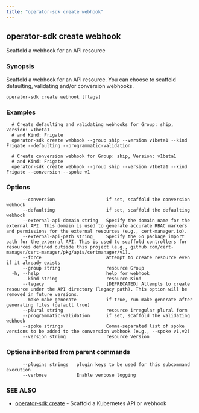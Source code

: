 ```yaml
---
title: "operator-sdk create webhook"
---
```

## operator-sdk create webhook

Scaffold a webhook for an API resource

### Synopsis

Scaffold a webhook for an API resource. You can choose to scaffold defaulting,
validating and/or conversion webhooks.


```
operator-sdk create webhook [flags]
```

### Examples

```
  # Create defaulting and validating webhooks for Group: ship, Version: v1beta1
  # and Kind: Frigate
  operator-sdk create webhook --group ship --version v1beta1 --kind Frigate --defaulting --programmatic-validation

  # Create conversion webhook for Group: ship, Version: v1beta1
  # and Kind: Frigate
  operator-sdk create webhook --group ship --version v1beta1 --kind Frigate --conversion --spoke v1

```

### Options

```
      --conversion                   if set, scaffold the conversion webhook
      --defaulting                   if set, scaffold the defaulting webhook
      --external-api-domain string   Specify the domain name for the external API. This domain is used to generate accurate RBAC markers and permissions for the external resources (e.g., cert-manager.io).
      --external-api-path string     Specify the Go package import path for the external API. This is used to scaffold controllers for resources defined outside this project (e.g., github.com/cert-manager/cert-manager/pkg/apis/certmanager/v1).
      --force                        attempt to create resource even if it already exists
      --group string                 resource Group
  -h, --help                         help for webhook
      --kind string                  resource Kind
      --legacy                       [DEPRECATED] Attempts to create resource under the API directory (legacy path). This option will be removed in future versions.
      --make make generate           if true, run make generate after generating files (default true)
      --plural string                resource irregular plural form
      --programmatic-validation      if set, scaffold the validating webhook
      --spoke strings                Comma-separated list of spoke versions to be added to the conversion webhook (e.g., --spoke v1,v2)
      --version string               resource Version
```

### Options inherited from parent commands

```
      --plugins strings   plugin keys to be used for this subcommand execution
      --verbose           Enable verbose logging
```

### SEE ALSO

* [operator-sdk create](../operator-sdk_create)	 - Scaffold a Kubernetes API or webhook

